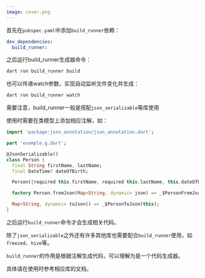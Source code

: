 ```yaml
---
image: cover.png
---
```


首先在```pubspec.yaml```中添加```build_runner```依赖：

```yaml
dev_dependencies:
  build_runner:
```

之后运行build_runner生成器命令：

```bash
dart run build_runner build
```

也可以传递watch参数，实现自动监听文件变化并生成：

```bash
dart run build_runner watch
```

需要注意，build_runner一般是搭配```json_serializable```等库使用

使用时需要在类模型上添加相应注解，如：

```dart
import 'package:json_annotation/json_annotation.dart';

part 'example.g.dart';

@JsonSerializable()
class Person {
  final String firstName, lastName;
  final DateTime? dateOfBirth;

  Person({required this.firstName, required this.lastName, this.dateOfBirth});

  factory Person.fromJson(Map<String, dynamic> json) => _$PersonFromJson(json);

  Map<String, dynamic> toJson() => _$PersonToJson(this);
}
```

之后运行```build_runner```命令才会生成相关代码。

除了```json_serializable```之外还有许多其他库也需要配合```build_runner```使用，如```freezed```、```hive```等。

```build_runner```的作用是根据注解生成代码，可以理解为是一个代码生成器。

具体请在使用时参考相应库的文档。
